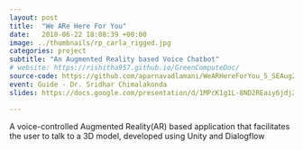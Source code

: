 ```yaml
---
layout: post
title:  "We ARe Here For You"
date:   2010-06-22 18:08:39 +00:00
image: ../thumbnails/rp_carla_rigged.jpg
categories: project
subtitle: "An Augmented Reality based Voice Chatbot"
# website: https://rishitha957.github.io/GreenComputeDoc/
source-code: https://github.com/aparnavadlamani/WeARHereForYou_5_SEAug2019
event: Guide - Dr. Sridhar Chimalakonda
slides: https://docs.google.com/presentation/d/1MPcK1g1L-8ND2REaiy6jdj20EGlc_LrG/edit?usp=sharing&ouid=105638172616409903538&rtpof=true&sd=true

---
```

A voice-controlled Augmented Reality(AR) based application that facilitates the user to talk to a 3D model, developed using Unity and Dialogflow
